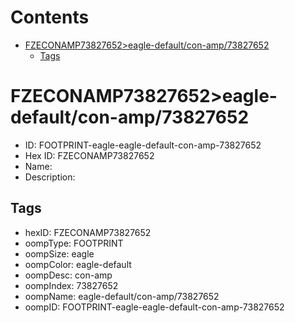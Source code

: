



Contents
========

* [FZECONAMP73827652>eagle-default/con-amp/73827652](#fzeconamp73827652eagle-defaultcon-amp73827652)
	* [Tags](#tags)

# FZECONAMP73827652>eagle-default/con-amp/73827652

- ID: FOOTPRINT-eagle-eagle-default-con-amp-73827652
- Hex ID: FZECONAMP73827652
- Name: 
- Description: 

## Tags

- hexID: FZECONAMP73827652
- oompType: FOOTPRINT
- oompSize: eagle
- oompColor: eagle-default
- oompDesc: con-amp
- oompIndex: 73827652
- oompName: eagle-default/con-amp/73827652
- oompID: FOOTPRINT-eagle-eagle-default-con-amp-73827652
